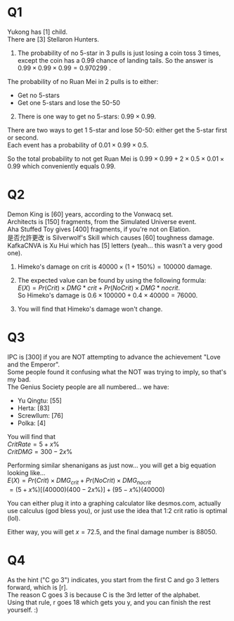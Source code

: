 # Q1

Yukong has $[1]$ child.<br>
There are $[3]$ Stellaron Hunters.

1. The probability of no 5-star in 3 pulls is just losing a coin toss 3 times, except the coin has a $0.99$ chance of landing tails. So the answer is $0.99 \times 0.99 \times 0.99 = 0.970299$ .

The probability of no Ruan Mei in 2 pulls is to either:

- Get no 5-stars
- Get one 5-stars and lose the 50-50

2. There is one way to get no 5-stars: $0.99 \times 0.99$.

There are two ways to get 1 5-star and lose 50-50: either get the 5-star first or second.<br>
Each event has a probability of $0.01 \times 0.99 \times 0.5$.

So the total probability to not get Ruan Mei is $0.99 \times 0.99 + 2 \times 0.5 \times 0.01 \times 0.99$ which conveniently equals $0.99$.

# Q2

Demon King is $[60]$ years, according to the Vonwacq set.<br>
Architects is $[150]$ fragments, from the Simulated Universe event.<br>
Aha Stuffed Toy gives $[400]$ fragments, if you're not on Elation.<br>
是否允許更改 is Silverwolf's Skill which causes $[60]$ toughness damage.<br>
KafkaCNVA is Xu Hui which has $[5]$ letters (yeah... this wasn't a very good one).

1.  Himeko's damage on crit is $40000 \times (1+150\%) = 100000$ damage.

2.  The expected value can be found by using the following formula:<br>
    $E(X) = Pr(Crit) \times DMG*{crit} + Pr(NoCrit) \times DMG*{nocrit}$.<br>
    So Himeko's damage is $0.6 \times 100000 + 0.4 \times 40000 = 76000$.

3.  You will find that Himeko's damage won't change.

# Q3

IPC is $[300]$ if you are NOT attempting to advance the achievement "Love and the Emperor".<br>
Some people found it confusing what the NOT was trying to imply, so that's my bad.<br>
The Genius Society people are all numbered... we have:<br>

- Yu Qingtu: $[55]$
- Herta: $[83]$
- Screwllum: $[76]$
- Polka: $[4]$

You will find that<br>
$CritRate = 5 + x\%$<br>
$CritDMG = 300 - 2x\%$

Performing similar shenanigans as just now... you will get a big equation looking like...<br>
$E(X) = Pr(Crit) \times DMG_{crit} + Pr(NoCrit) \times DMG_{nocrit}$<br>
$= (5+x\%)[(40000)(400-2x\%)] + (95-x\%)(40000)$

You can either plug it into a graphing calculator like desmos.com, actually use calculus (god bless you), or just use the idea that 1:2 crit ratio is optimal (lol).

Either way, you will get $x = 72.5$, and the final damage number is $88050$.

# Q4

As the hint ("C go 3") indicates, you start from the first C and go 3 letters forward, which is [r].<br>
The reason C goes 3 is because C is the 3rd letter of the alphabet.<br>
Using that rule, r goes 18 which gets you y, and you can finish the rest yourself. :)
